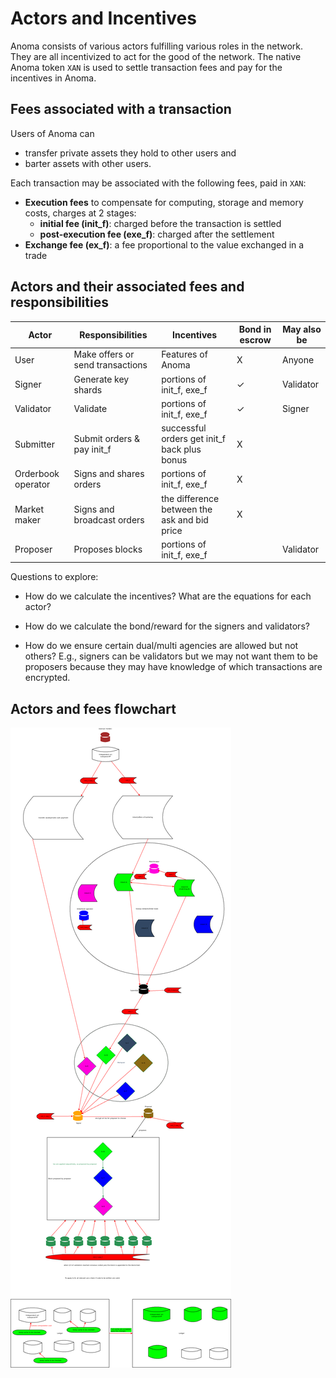 # Actors and Incentives

Anoma consists of various actors fulfilling various roles in the network. They are all incentivized to act for the good of the network. The native Anoma token `XAN` is used to settle transaction fees and pay for the incentives in Anoma.

## Fees associated with a transaction

Users of Anoma can

- transfer private assets they hold to other users and
- barter assets with other users.

Each transaction may be associated with the following fees, paid in `XAN`:

- **Execution fees** to compensate for computing, storage and memory costs, charges at 2 stages:
  - **initial fee (init_f)**: charged before the transaction is settled
  - **post-execution fee (exe_f)**: charged after the settlement
- **Exchange fee (ex_f)**: a fee proportional to the value exchanged in a trade

## Actors and their associated fees and responsibilities

| Actor | Responsibilities  | Incentives  | Bond in escrow  | May also be  |
|---|---|---|---|---|
| User | Make offers or send transactions | Features of Anoma | X | Anyone |
| Signer  | Generate key shards  | portions of init_f, exe_f  | ✓  | Validator  |
| Validator  | Validate  | portions of init_f, exe_f  |✓   |  Signer |
| Submitter  | Submit orders & pay init_f  | successful orders get init_f back plus bonus  | X  |   |
| Orderbook operator  | Signs and shares orders  | portions of init_f, exe_f  | X  |   |
| Market maker  | Signs and broadcast orders  | the difference between the ask and bid price | X | |
| Proposer | Proposes blocks | portions of init_f, exe_f | | Validator |

Questions to explore:

- How do we calculate the incentives? What are the equations for each actor?

- How do we calculate the bond/reward for the signers and validators?

- How do we ensure certain dual/multi agencies are allowed but not others? E.g., signers can be validators but we may not want them to be proposers because they may have knowledge of which transactions are encrypted.

## Actors and fees flowchart

![Summary](summary.png?raw=true)
